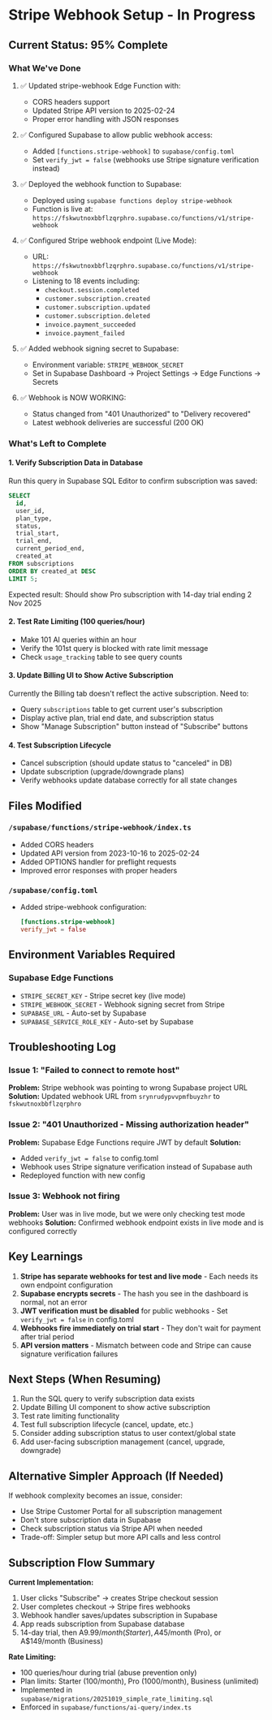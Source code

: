 # Stripe Webhook Setup - In Progress

## Current Status: 95% Complete

### What We've Done
1. ✅ Updated stripe-webhook Edge Function with:
   - CORS headers support
   - Updated Stripe API version to 2025-02-24
   - Proper error handling with JSON responses

2. ✅ Configured Supabase to allow public webhook access:
   - Added `[functions.stripe-webhook]` to `supabase/config.toml`
   - Set `verify_jwt = false` (webhooks use Stripe signature verification instead)

3. ✅ Deployed the webhook function to Supabase:
   - Deployed using `supabase functions deploy stripe-webhook`
   - Function is live at: `https://fskwutnoxbbflzqrphro.supabase.co/functions/v1/stripe-webhook`

4. ✅ Configured Stripe webhook endpoint (Live Mode):
   - URL: `https://fskwutnoxbbflzqrphro.supabase.co/functions/v1/stripe-webhook`
   - Listening to 18 events including:
     - `checkout.session.completed`
     - `customer.subscription.created`
     - `customer.subscription.updated`
     - `customer.subscription.deleted`
     - `invoice.payment_succeeded`
     - `invoice.payment_failed`

5. ✅ Added webhook signing secret to Supabase:
   - Environment variable: `STRIPE_WEBHOOK_SECRET`
   - Set in Supabase Dashboard → Project Settings → Edge Functions → Secrets

6. ✅ Webhook is NOW WORKING:
   - Status changed from "401 Unauthorized" to "Delivery recovered"
   - Latest webhook deliveries are successful (200 OK)

### What's Left to Complete

#### 1. Verify Subscription Data in Database
Run this query in Supabase SQL Editor to confirm subscription was saved:

```sql
SELECT
  id,
  user_id,
  plan_type,
  status,
  trial_start,
  trial_end,
  current_period_end,
  created_at
FROM subscriptions
ORDER BY created_at DESC
LIMIT 5;
```

Expected result: Should show Pro subscription with 14-day trial ending 2 Nov 2025

#### 2. Test Rate Limiting (100 queries/hour)
- Make 101 AI queries within an hour
- Verify the 101st query is blocked with rate limit message
- Check `usage_tracking` table to see query counts

#### 3. Update Billing UI to Show Active Subscription
Currently the Billing tab doesn't reflect the active subscription. Need to:
- Query `subscriptions` table to get current user's subscription
- Display active plan, trial end date, and subscription status
- Show "Manage Subscription" button instead of "Subscribe" buttons

#### 4. Test Subscription Lifecycle
- Cancel subscription (should update status to "canceled" in DB)
- Update subscription (upgrade/downgrade plans)
- Verify webhooks update database correctly for all state changes

## Files Modified

### `/supabase/functions/stripe-webhook/index.ts`
- Added CORS headers
- Updated API version from 2023-10-16 to 2025-02-24
- Added OPTIONS handler for preflight requests
- Improved error responses with proper headers

### `/supabase/config.toml`
- Added stripe-webhook configuration:
  ```toml
  [functions.stripe-webhook]
  verify_jwt = false
  ```

## Environment Variables Required

### Supabase Edge Functions
- `STRIPE_SECRET_KEY` - Stripe secret key (live mode)
- `STRIPE_WEBHOOK_SECRET` - Webhook signing secret from Stripe
- `SUPABASE_URL` - Auto-set by Supabase
- `SUPABASE_SERVICE_ROLE_KEY` - Auto-set by Supabase

## Troubleshooting Log

### Issue 1: "Failed to connect to remote host"
**Problem:** Stripe webhook was pointing to wrong Supabase project URL
**Solution:** Updated webhook URL from `srynrudypvvpmfbuyzhr` to `fskwutnoxbbflzqrphro`

### Issue 2: "401 Unauthorized - Missing authorization header"
**Problem:** Supabase Edge Functions require JWT by default
**Solution:**
- Added `verify_jwt = false` to config.toml
- Webhook uses Stripe signature verification instead of Supabase auth
- Redeployed function with new config

### Issue 3: Webhook not firing
**Problem:** User was in live mode, but we were only checking test mode webhooks
**Solution:** Confirmed webhook endpoint exists in live mode and is configured correctly

## Key Learnings

1. **Stripe has separate webhooks for test and live mode** - Each needs its own endpoint configuration
2. **Supabase encrypts secrets** - The hash you see in the dashboard is normal, not an error
3. **JWT verification must be disabled** for public webhooks - Set `verify_jwt = false` in config.toml
4. **Webhooks fire immediately on trial start** - They don't wait for payment after trial period
5. **API version matters** - Mismatch between code and Stripe can cause signature verification failures

## Next Steps (When Resuming)

1. Run the SQL query to verify subscription data exists
2. Update Billing UI component to show active subscription
3. Test rate limiting functionality
4. Test full subscription lifecycle (cancel, update, etc.)
5. Consider adding subscription status to user context/global state
6. Add user-facing subscription management (cancel, upgrade, downgrade)

## Alternative Simpler Approach (If Needed)

If webhook complexity becomes an issue, consider:
- Use Stripe Customer Portal for all subscription management
- Don't store subscription data in Supabase
- Check subscription status via Stripe API when needed
- Trade-off: Simpler setup but more API calls and less control

## Subscription Flow Summary

**Current Implementation:**
1. User clicks "Subscribe" → creates Stripe checkout session
2. User completes checkout → Stripe fires webhooks
3. Webhook handler saves/updates subscription in Supabase
4. App reads subscription from Supabase database
5. 14-day trial, then A$9.99/month (Starter), A$45/month (Pro), or A$149/month (Business)

**Rate Limiting:**
- 100 queries/hour during trial (abuse prevention only)
- Plan limits: Starter (100/month), Pro (1000/month), Business (unlimited)
- Implemented in `supabase/migrations/20251019_simple_rate_limiting.sql`
- Enforced in `supabase/functions/ai-query/index.ts`

